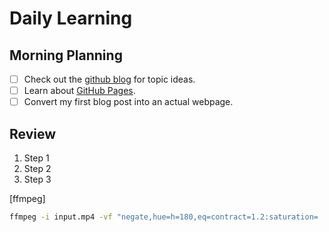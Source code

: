 # Daily Learning
## Morning Planning 
- [ ] Check out the [github blog](https://github.blog/) for topic ideas.
- [ ] Learn about [GitHub Pages](https://skills.github.com/#first-day-on-github).
- [ ] Convert my first blog post into an actual webpage. 

## Review
1. Step 1
1. Step 2
1. Step 3

[ffmpeg]
```bash
ffmpeg -i input.mp4 -vf "negate,hue=h=180,eq=contract=1.2:saturation=
```
